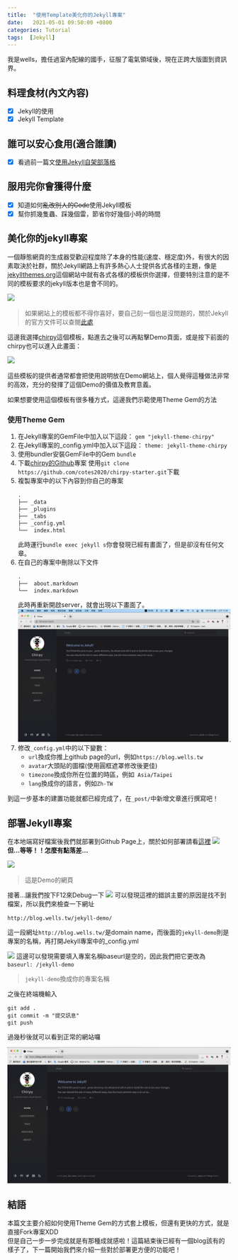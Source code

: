 ```yaml
---
title:  "使用Template美化你的Jekyll專案"
date:   2021-05-01 09:50:00 +0800
categories: Tutorial
tags:  [Jekyll]
--- 
```

我是wells，擔任過室內配線的國手，征服了電氣領域後，現在正跨大版圖到資訊界。

## 料理食材(內文內容)
- [X] Jekyll的使用
- [X] Jekyll Template

## 誰可以安心食用(適合誰讀)
- [X] 看過前一篇文[使用Jekyll自架部落格](/posts/使用Jekyll自架部落格)

## 服用完你會獲得什麼
- [X] 知道如何~~亂改別人的Code~~使用Jekyll模板
- [X] 幫你抓幾隻蟲、踩幾個雷，節省你好幾個小時的時間

## 美化你的jekyll專案
一個靜態網頁的生成器受歡迎程度除了本身的性能(速度、穩定度)外，有很大的因素取決於社群，關於Jekyll網路上有許多熱心人士提供各式各樣的主題，像是[jekyllthemes.org](http://jekyllthemes.org/)這個網站中就有各式各樣的模板供你選擇，但要特別注意的是不同的模板要求的jekyll版本也是會不同的。

![](https://i.imgur.com/xIZ9cqP.png)
> 如果網站上的模板都不得你喜好，要自己刻一個也是沒問題的，關於Jekyll的官方文件可以查閱[此處](https://jekyllrb.com/)

這邊我選擇[chirpy](https://chirpy.cotes.info/)這個模板，點進去之後可以再點擊Demo頁面，或是按下前面的chirpy也可以進入此畫面：

![](https://i.imgur.com/ZxW6qU8.png)

這些模板的提供者通常都會把使用說明放在Demo網站上，個人覺得這種做法非常的高效，充分的發揮了這個Demo的價值及教育意義。

如果想要使用這個模板有很多種方式，這邊我們示範使用Theme Gem的方法
### 使用Theme Gem

1. 在Jekyll專案的GemFile中加入以下這段：
    `gem "jekyll-theme-chirpy"`
2. 在Jekyll專案的_config.yml中加入以下這段：
    `theme: jekyll-theme-chirpy`
3. 使用bundler安裝GemFile中的Gem
    `bundle`
4. 下載[chirpy的Github](https://github.com/cotes2020/chirpy-starter.git)專案
    使用`git clone https://github.com/cotes2020/chirpy-starter.git`下載
5. 複製專案中的以下內容到你自己的專案
    ```
    .
    ├── _data
    ├── _plugins
    ├── _tabs
    ├── _config.yml
    └──  index.html
    ```
    此時運行`bundle exec jekyll s`你會發現已經有畫面了，但是卻沒有任何文章。
6. 在自己的專案中刪除以下文件
     ```
    .
    ├──  about.markdown
    └──  index.markdown
    ```
    此時再重新開啟server，就會出現以下畫面了。
    ![](/assets/images/chirpy-demo.png)
7. 修改`_config.yml`中的以下變數：
    - `url`換成你推上github page的url，例如`https://blog.wells.tw`
    - `avatar`大頭貼的圖檔(使用圓框遮罩修改後更佳)
    - `timezone`換成你所在位置的時區，例如` Asia/Taipei`
    - `lang`換成你的語言，例如`Zh-TW`
    
到這一步基本的建置功能就都已經完成了，在`_post/`中新增文章進行撰寫吧！


## 部署Jekyll專案
在本地端寫好檔案後我們就部署到Github Page上，關於如何部署請看[這裡](/posts/使用Jekyll自架部落格/#部署到github-page
)
![](https://i.imgur.com/bJJYgIc.png)
**但...等等！！怎麼有點落差...**

![](https://i.imgur.com/ZxW6qU8.png)
> 這是Demo的網頁
    
接著...讓我們按下F12來Debug一下
![](https://i.imgur.com/LQJPK16.png)
可以發現這裡的錯誤主要的原因是找不到檔案，所以我們來檢查一下網址
```
http://blog.wells.tw/jekyll-demo/
```
這一段網址`http://blog.wells.tw/`是domain name，而後面的`jekyll-demo`則是專案的名稱，再打開Jekyll專案中的_config.yml
    
![](https://i.imgur.com/wrvIJGM.png)
這邊可以發現需要填入專案名稱baseurl是空的，因此我們把它更改為`baseurl: /jekyll-demo`
>`jekyll-demo`換成你的專案名稱
    
之後在終端機輸入
```
git add .
git commit -m "提交訊息"
git push
```
過幾秒後就可以看到正常的網站囉
    
![](/assets/images/chirpy-github-page-deploy.png)

## 結語
本篇文主要介紹如何使用Theme Gem的方式套上模板，但還有更快的方式，就是直接Fork專案XDD<br>
但是自己一步一步完成就是有那種成就感啦！這篇結束後已經有一個blog該有的樣子了，下一篇開始我們來介紹一些對於部署更方便的功能吧！
